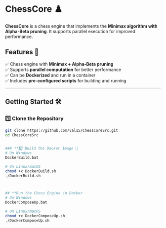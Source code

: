 ﻿# **ChessCore** ♟️  

**ChessCore** is a chess engine that implements the **Minimax algorithm with Alpha-Beta pruning**. It supports parallel execution for improved performance.  

## **Features** 🚀  
✅ Chess engine with **Minimax + Alpha-Beta pruning**  
✅ Supports **parallel computation** for better performance  
✅ Can be **Dockerized** and run in a container  
✅ Includes **pre-configured scripts** for building and running  

---

## **Getting Started** 🛠  

### **1️⃣ Clone the Repository**  
```sh
git clone https://github.com/val15/ChessCoreSrc.git
cd ChessCoreSrc


### **2️⃣ Build the Docker Image 🐳
# On Windows
DockerBuild.bat

# On Linux/macOS
chmod +x DockerBuild.sh
./DockerBuild.sh



## **Run the Chess Engine in Docker
# On Windows
DockerComposeUp.bat

# On Linux/macOS
chmod +x DockerComposeUp.sh
./DockerComposeUp.sh


